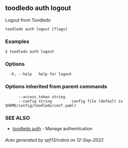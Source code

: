 ## toodledo auth logout

Logout from Toodledo

```
toodledo auth logout [flags]
```

### Examples

```
$ toodledo auth logout

```

### Options

```
  -h, --help   help for logout
```

### Options inherited from parent commands

```
      --access_token string   
      --config string         config file (default is $HOME/config/toodledo/conf.yaml)
```

### SEE ALSO

* [toodledo auth](toodledo_auth.md)	 - Manage authentication

###### Auto generated by spf13/cobra on 12-Sep-2022
